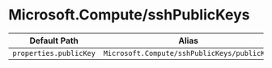 # Microsoft.Compute/sshPublicKeys

| Default Path | Alias |
|---|---|
| `properties.publicKey` | `Microsoft.Compute/sshPublicKeys/publicKey` |

